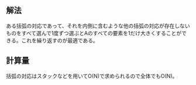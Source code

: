 ## 解法
ある括弧の対応であって、それを内側に含むような他の括弧の対応が存在しないものをすべて選んで1度ずつ選ぶとAのすべての要素を1だけ大きくすることができる。これを繰り返すのが最適である。

## 計算量
括弧の対応はスタックなどを用いてO(N)で求められるので全体でもO(N)。
